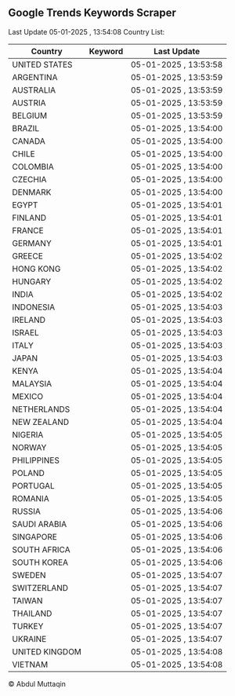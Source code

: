 
## Google Trends Keywords Scraper

Last Update 05-01-2025 , 13:54:08
Country List:

| Country | Keyword | Last Update |
| --- | --- | --- |
| UNITED STATES |  | 05-01-2025 , 13:53:58 |
| ARGENTINA |  | 05-01-2025 , 13:53:59 |
| AUSTRALIA |  | 05-01-2025 , 13:53:59 |
| AUSTRIA |  | 05-01-2025 , 13:53:59 |
| BELGIUM |  | 05-01-2025 , 13:53:59 |
| BRAZIL |  | 05-01-2025 , 13:54:00 |
| CANADA |  | 05-01-2025 , 13:54:00 |
| CHILE |  | 05-01-2025 , 13:54:00 |
| COLOMBIA |  | 05-01-2025 , 13:54:00 |
| CZECHIA |  | 05-01-2025 , 13:54:00 |
| DENMARK |  | 05-01-2025 , 13:54:00 |
| EGYPT |  | 05-01-2025 , 13:54:01 |
| FINLAND |  | 05-01-2025 , 13:54:01 |
| FRANCE |  | 05-01-2025 , 13:54:01 |
| GERMANY |  | 05-01-2025 , 13:54:01 |
| GREECE |  | 05-01-2025 , 13:54:02 |
| HONG KONG |  | 05-01-2025 , 13:54:02 |
| HUNGARY |  | 05-01-2025 , 13:54:02 |
| INDIA |  | 05-01-2025 , 13:54:02 |
| INDONESIA |  | 05-01-2025 , 13:54:03 |
| IRELAND |  | 05-01-2025 , 13:54:03 |
| ISRAEL |  | 05-01-2025 , 13:54:03 |
| ITALY |  | 05-01-2025 , 13:54:03 |
| JAPAN |  | 05-01-2025 , 13:54:03 |
| KENYA |  | 05-01-2025 , 13:54:04 |
| MALAYSIA |  | 05-01-2025 , 13:54:04 |
| MEXICO |  | 05-01-2025 , 13:54:04 |
| NETHERLANDS |  | 05-01-2025 , 13:54:04 |
| NEW ZEALAND |  | 05-01-2025 , 13:54:04 |
| NIGERIA |  | 05-01-2025 , 13:54:05 |
| NORWAY |  | 05-01-2025 , 13:54:05 |
| PHILIPPINES |  | 05-01-2025 , 13:54:05 |
| POLAND |  | 05-01-2025 , 13:54:05 |
| PORTUGAL |  | 05-01-2025 , 13:54:05 |
| ROMANIA |  | 05-01-2025 , 13:54:05 |
| RUSSIA |  | 05-01-2025 , 13:54:06 |
| SAUDI ARABIA |  | 05-01-2025 , 13:54:06 |
| SINGAPORE |  | 05-01-2025 , 13:54:06 |
| SOUTH AFRICA |  | 05-01-2025 , 13:54:06 |
| SOUTH KOREA |  | 05-01-2025 , 13:54:06 |
| SWEDEN |  | 05-01-2025 , 13:54:07 |
| SWITZERLAND |  | 05-01-2025 , 13:54:07 |
| TAIWAN |  | 05-01-2025 , 13:54:07 |
| THAILAND |  | 05-01-2025 , 13:54:07 |
| TURKEY |  | 05-01-2025 , 13:54:07 |
| UKRAINE |  | 05-01-2025 , 13:54:07 |
| UNITED KINGDOM |  | 05-01-2025 , 13:54:08 |
| VIETNAM |  | 05-01-2025 , 13:54:08 |

© Abdul Muttaqin
